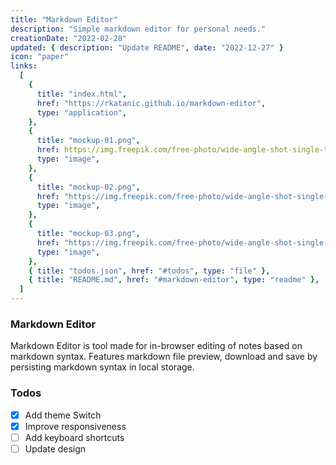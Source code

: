 ```yaml
---
title: "Markdown Editor"
description: "Simple markdown editor for personal needs."
creationDate: "2022-02-28"
updated: { description: "Update README", date: "2022-12-27" }
icon: "paper"
links:
  [
    {
      title: "index.html",
      href: "https://rkatanic.github.io/markdown-editor",
      type: "application",
    },
    {
      title: "mockup-01.png",
      href: https://img.freepik.com/free-photo/wide-angle-shot-single-tree-growing-clouded-sky-during-sunset-surrounded-by-grass_181624-22807.jpg"",
      type: "image",
    },
    {
      title: "mockup-02.png",
      href: "https://img.freepik.com/free-photo/wide-angle-shot-single-tree-growing-clouded-sky-during-sunset-surrounded-by-grass_181624-22807.jpg",
      type: "image",
    },
    {
      title: "mockup-03.png",
      href: "https://img.freepik.com/free-photo/wide-angle-shot-single-tree-growing-clouded-sky-during-sunset-surrounded-by-grass_181624-22807.jpg",
      type: "image",
    },
    { title: "todos.json", href: "#todos", type: "file" },
    { title: "README.md", href: "#markdown-editor", type: "readme" },
  ]
---
```


### Markdown Editor

Markdown Editor is tool made for in-browser editing of notes based on markdown syntax.
Features markdown file preview, download and save by persisting markdown syntax in local storage.

### Todos

- [x] Add theme Switch
- [x] Improve responsiveness
- [ ] Add keyboard shortcuts
- [ ] Update design
